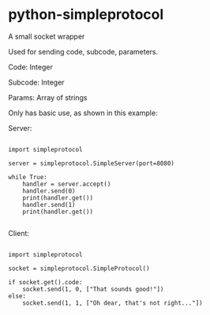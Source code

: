 # python-simpleprotocol
A small socket wrapper

Used for sending code, subcode, parameters.

Code: Integer

Subcode: Integer

Params: Array of strings


Only has basic use, as shown in this example:


Server:

```

import simpleprotocol

server = simpleprotocol.SimpleServer(port=8080)

while True:
    handler = server.accept()
    handler.send(0)
    print(handler.get())
    handler.send(1)
    print(handler.get())


```

Client:

```

import simpleprotocol

socket = simpleprotocol.SimpleProtocol()

if socket.get().code:
    socket.send(1, 0, ["That sounds good!"])
else:
    socket.send(1, 1, ["Oh dear, that's not right..."])

```
